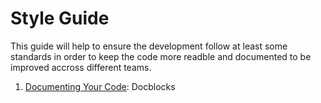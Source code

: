 <!-- DOCTOC SKIP -->
# Style Guide

This guide will help to ensure the development follow at least some standards in order to keep the code more readble and documented to be improved accross different teams. 


1. [Documenting Your Code](/las-docs/style-guide/documenting-your-code): Docblocks
